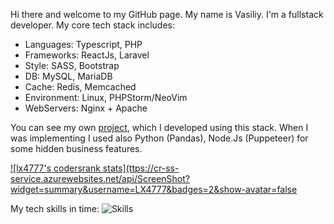 Hi there and welcome to my GitHub page. My name is Vasiliy. I'm a fullstack developer.
My core tech stack includes:
- Languages: Typescript, PHP
- Frameworks: ReactJs, Laravel
- Style: SASS, Bootstrap
- DB: MySQL, MariaDB
- Cache: Redis, Memcached
- Environment: Linux, PHPStorm/NeoVim
- WebServers: Nginx + Apache

You can see my own [project](https://magistral-perm.ru), which I developed using this stack. When I was implementing I used also Python (Pandas), Node.Js (Puppeteer) for some hidden business features.

[![lx4777's codersrank stats](ttps://cr-ss-service.azurewebsites.net/api/ScreenShot?widget=summary&username=LX4777&badges=2&show-avatar=false](https://profile.codersrank.io/user/lx4777)

My tech skills in time:
![Skills](https://cr-skills-chart-widget.azurewebsites.net/api/api?username=lx4777)

